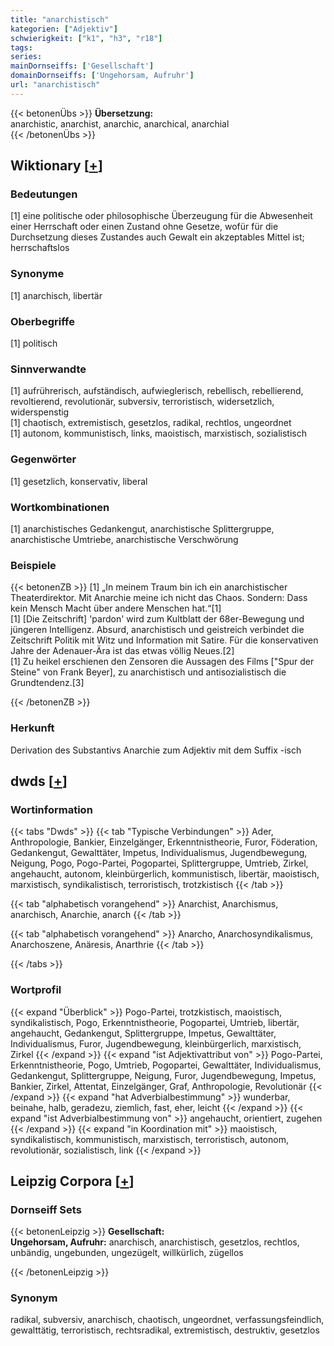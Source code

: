 ```yaml
---
title: "anarchistisch"
kategorien: ["Adjektiv"]
schwierigkeit: ["k1", "h3", "r18"]
tags:
series:
mainDornseiffs: ['Gesellschaft']
domainDornseiffs: ['Ungehorsam, Aufruhr']
url: "anarchistisch"
---
```


{{< betonenÜbs >}}
**Übersetzung:**  
anarchistic, anarchist, anarchic, anarchical, anarchial  
{{< /betonenÜbs >}}

## Wiktionary [[+](https://de.wiktionary.org/wiki/anarchistisch)]

### Bedeutungen
[1] eine politische oder philosophische Überzeugung für die Abwesenheit einer Herrschaft oder einen Zustand ohne Gesetze, wofür für die Durchsetzung dieses Zustandes auch Gewalt ein akzeptables Mittel ist; herrschaftslos  

### Synonyme
[1] anarchisch, libertär  

### Oberbegriffe
[1] politisch  

### Sinnverwandte
[1] aufrührerisch, aufständisch, aufwieglerisch, rebellisch, rebellierend, revoltierend, revolutionär, subversiv, terroristisch, widersetzlich, widerspenstig  
[1] chaotisch, extremistisch, gesetzlos, radikal, rechtlos, ungeordnet  
[1] autonom, kommunistisch, links, maoistisch, marxistisch, sozialistisch  

### Gegenwörter
[1] gesetzlich, konservativ, liberal  

### Wortkombinationen
[1] anarchistisches Gedankengut, anarchistische Splittergruppe, anarchistische Umtriebe, anarchistische Verschwörung  

### Beispiele
{{< betonenZB >}}
[1] „In meinem Traum bin ich ein anarchistischer Theaterdirektor. Mit Anarchie meine ich nicht das Chaos. Sondern: Dass kein Mensch Macht über andere Menschen hat.“[1]  
[1] [Die Zeitschrift] 'pardon' wird zum Kultblatt der 68er-Bewegung und jüngeren Intelligenz. Absurd, anarchistisch und geistreich verbindet die Zeitschrift Politik mit Witz und Information mit Satire. Für die konservativen Jahre der Adenauer-Ära ist das etwas völlig Neues.[2]  
[1] Zu heikel erschienen den Zensoren die Aussagen des Films ["Spur der Steine" von Frank Beyer], zu anarchistisch und antisozialistisch die Grundtendenz.[3]  

{{< /betonenZB >}}
### Herkunft
Derivation des Substantivs Anarchie zum Adjektiv mit dem Suffix -isch  



## dwds [[+](https://www.dwds.de/wb/anarchistisch)]

### Wortinformation
{{< tabs "Dwds" >}}
{{< tab "Typische Verbindungen" >}}
Ader, Anthropologie, Bankier, Einzelgänger, Erkenntnistheorie, Furor, Föderation, Gedankengut, Gewalttäter, Impetus, Individualismus, Jugendbewegung, Neigung, Pogo, Pogo-Partei, Pogopartei, Splittergruppe, Umtrieb, Zirkel, angehaucht, autonom, kleinbürgerlich, kommunistisch, libertär, maoistisch, marxistisch, syndikalistisch, terroristisch, trotzkistisch
{{< /tab >}}

{{< tab "alphabetisch vorangehend" >}}
Anarchist, Anarchismus, anarchisch, Anarchie, anarch
{{< /tab >}}

{{< tab "alphabetisch vorangehend" >}}
Anarcho, Anarchosyndikalismus, Anarchoszene, Anäresis, Anarthrie
{{< /tab >}}

{{< /tabs >}}

### Wortprofil
{{< expand "Überblick" >}} Pogo-Partei, trotzkistisch, maoistisch, syndikalistisch, Pogo, Erkenntnistheorie, Pogopartei, Umtrieb, libertär, angehaucht, Gedankengut, Splittergruppe, Impetus, Gewalttäter, Individualismus, Furor, Jugendbewegung, kleinbürgerlich, marxistisch, Zirkel {{< /expand >}}
{{< expand "ist Adjektivattribut von" >}} Pogo-Partei, Erkenntnistheorie, Pogo, Umtrieb, Pogopartei, Gewalttäter, Individualismus, Gedankengut, Splittergruppe, Neigung, Furor, Jugendbewegung, Impetus, Bankier, Zirkel, Attentat, Einzelgänger, Graf, Anthropologie, Revolutionär {{< /expand >}}
{{< expand "hat Adverbialbestimmung" >}} wunderbar, beinahe, halb, geradezu, ziemlich, fast, eher, leicht {{< /expand >}}
{{< expand "ist Adverbialbestimmung von" >}} angehaucht, orientiert, zugehen {{< /expand >}}
{{< expand "in Koordination mit" >}} maoistisch, syndikalistisch, kommunistisch, marxistisch, terroristisch, autonom, revolutionär, sozialistisch, link {{< /expand >}}

## Leipzig Corpora [[+](https://corpora.uni-leipzig.de/en/res?word=anarchistisch&corpusId=deu_newscrawl-public_2018)]

### Dornseiff Sets
{{< betonenLeipzig >}}
**Gesellschaft:**  
**Ungehorsam, Aufruhr:** anarchisch, anarchistisch, gesetzlos, rechtlos, unbändig, ungebunden, ungezügelt, willkürlich, zügellos  

{{< /betonenLeipzig >}}

### Synonym
radikal, subversiv, anarchisch, chaotisch, ungeordnet, verfassungsfeindlich, gewalttätig, terroristisch, rechtsradikal, extremistisch, destruktiv, gesetzlos


